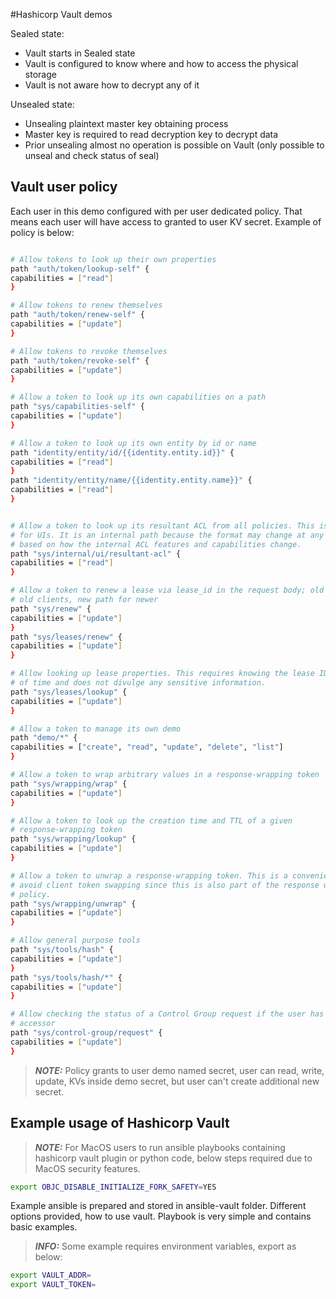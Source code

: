#Hashicorp Vault demos

Sealed state:
- Vault starts in Sealed state
- Vault is configured to know where and how to access the physical storage
- Vault is not aware how to decrypt any of it

Unsealed state:
- Unsealing plaintext master key obtaining process
- Master key is required to read decryption key to decrypt data
- Prior unsealing almost no operation is possible on Vault (only possible to unseal and check status of seal)

## Vault user policy
Each user in this demo configured with per user dedicated policy.
That means each user will have access to granted to user KV secret.
Example of policy is below:
```sh

# Allow tokens to look up their own properties
path "auth/token/lookup-self" {
capabilities = ["read"]
}

# Allow tokens to renew themselves
path "auth/token/renew-self" {
capabilities = ["update"]
}

# Allow tokens to revoke themselves
path "auth/token/revoke-self" {
capabilities = ["update"]
}

# Allow a token to look up its own capabilities on a path
path "sys/capabilities-self" {
capabilities = ["update"]
}

# Allow a token to look up its own entity by id or name
path "identity/entity/id/{{identity.entity.id}}" {
capabilities = ["read"]
}
path "identity/entity/name/{{identity.entity.name}}" {
capabilities = ["read"]
}


# Allow a token to look up its resultant ACL from all policies. This is useful
# for UIs. It is an internal path because the format may change at any time
# based on how the internal ACL features and capabilities change.
path "sys/internal/ui/resultant-acl" {
capabilities = ["read"]
}

# Allow a token to renew a lease via lease_id in the request body; old path for
# old clients, new path for newer
path "sys/renew" {
capabilities = ["update"]
}
path "sys/leases/renew" {
capabilities = ["update"]
}

# Allow looking up lease properties. This requires knowing the lease ID ahead
# of time and does not divulge any sensitive information.
path "sys/leases/lookup" {
capabilities = ["update"]
}

# Allow a token to manage its own demo
path "demo/*" {
capabilities = ["create", "read", "update", "delete", "list"]
}

# Allow a token to wrap arbitrary values in a response-wrapping token
path "sys/wrapping/wrap" {
capabilities = ["update"]
}

# Allow a token to look up the creation time and TTL of a given
# response-wrapping token
path "sys/wrapping/lookup" {
capabilities = ["update"]
}

# Allow a token to unwrap a response-wrapping token. This is a convenience to
# avoid client token swapping since this is also part of the response wrapping
# policy.
path "sys/wrapping/unwrap" {
capabilities = ["update"]
}

# Allow general purpose tools
path "sys/tools/hash" {
capabilities = ["update"]
}
path "sys/tools/hash/*" {
capabilities = ["update"]
}

# Allow checking the status of a Control Group request if the user has the
# accessor
path "sys/control-group/request" {
capabilities = ["update"]
}
```
>**_NOTE:_** Policy grants to user demo named secret, user can read, write, update, KVs inside demo secret,
but user can't create additional new secret.

## Example usage of Hashicorp Vault
>**_NOTE:_**
For MacOS users to run ansible playbooks containing hashicorp vault plugin or python code,
below steps required due to MacOS security features.

```sh
export OBJC_DISABLE_INITIALIZE_FORK_SAFETY=YES
```

Example ansible is prepared and stored in ansible-vault folder. Different options provided, how to use vault.
Playbook is very simple and contains basic examples.

>**_INFO:_** Some example requires environment variables, export as below:

```sh
export VAULT_ADDR=
export VAULT_TOKEN=
```